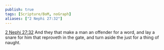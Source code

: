 ```yaml
---
publish: true
tags: [Scripture/BoM, noGraph]
aliases: ["2 Nephi 27:32"]
---
```

[2 Nephi 27:32](https://churchofjesuschrist.org/study/scriptures/bofm/2-ne/27?lang=eng&id=p32#p32) And they that make a man an offender for a word, and lay a snare for him that reproveth in the gate, and turn aside the just for a thing of naught.
